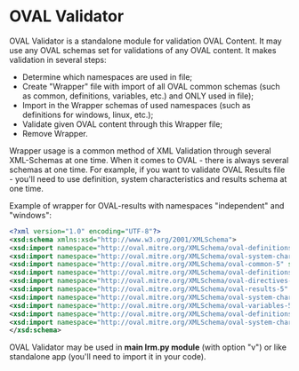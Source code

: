 # OVAL Validator

OVAL Validator is a standalone module for validation OVAL Content. It may use any OVAL schemas set for validations of any OVAL content. It makes validation in several steps:

- Determine which namespaces are used in file;
- Create "Wrapper" file with import of all OVAL common schemas (such as common, definitions, variables, etc.) and ONLY used in file);
- Import in the Wrapper schemas of used namespaces (such as definitions for windows, linux, etc.);
- Validate given OVAL content through this Wrapper file;
- Remove Wrapper.

Wrapper usage is a common method of XML Validation through several XML-Schemas at one time. When it comes to OVAL - there is always several schemas at one time. For example, if you want to validate OVAL Results file - you'll need to use definition, system characteristics and results schema at one time. 

Example of wrapper for OVAL-results with namespaces "independent" and "windows":
```xml
<?xml version="1.0" encoding="UTF-8"?>
<xsd:schema xmlns:xsd="http://www.w3.org/2001/XMLSchema">
<xsd:import namespace="http://oval.mitre.org/XMLSchema/oval-definitions-5#independent" schemaLocation="independent-definitions-schema.xsd"/>
<xsd:import namespace="http://oval.mitre.org/XMLSchema/oval-system-characteristics-5#independent" schemaLocation="independent-system-characteristics-schema.xsd"/>
<xsd:import namespace="http://oval.mitre.org/XMLSchema/oval-common-5" schemaLocation="oval-common-schema.xsd"/>
<xsd:import namespace="http://oval.mitre.org/XMLSchema/oval-definitions-5" schemaLocation="oval-definitions-schema.xsd"/>
<xsd:import namespace="http://oval.mitre.org/XMLSchema/oval-directives-5" schemaLocation="oval-directives-schema.xsd"/>
<xsd:import namespace="http://oval.mitre.org/XMLSchema/oval-results-5" schemaLocation="oval-results-schema.xsd"/>
<xsd:import namespace="http://oval.mitre.org/XMLSchema/oval-system-characteristics-5" schemaLocation="oval-system-characteristics-schema.xsd"/>
<xsd:import namespace="http://oval.mitre.org/XMLSchema/oval-variables-5" schemaLocation="oval-variables-schema.xsd"/>
<xsd:import namespace="http://oval.mitre.org/XMLSchema/oval-definitions-5#windows" schemaLocation="windows-definitions-schema.xsd"/>
<xsd:import namespace="http://oval.mitre.org/XMLSchema/oval-system-characteristics-5#windows" schemaLocation="windows-system-characteristics-schema.xsd"/>
</xsd:schema>
```

OVAL Validator may be used in **main lrm.py module** (with option "v") or like standalone app (you'll need to import it in your code).
